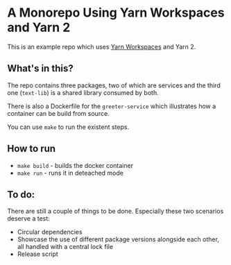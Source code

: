 # A Monorepo Using Yarn Workspaces and Yarn 2

This is an example repo which uses [Yarn Workspaces](https://yarnpkg.com/features/workspaces) and Yarn 2.

## What's in this?

The repo contains three packages, two of which are services and the third one (`text-lib`) is a shared library consumed by both.

There is also a Dockerfile for the `greeter-service` which illustrates how a container can be build from source.

You can use `make` to run the existent steps.

## How to run

- `make build` - builds the docker container
- `make run` - runs it in deteached mode


## To do: 

There are still a couple of things to be done. Especially these two scenarios deserve a test:

- Circular dependencies
- Showcase the use of different package versions alongside each other, all handled with a central lock file
- Release script
